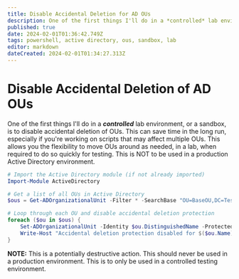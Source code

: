 ```yaml
---
title: Disable Accidental Deletion for AD OUs
description: One of the first things I'll do in a *controlled* lab enviroment, or a sandbox, is to disable accidental deletion of OUs. This can save time in the long run, especially if you're working on scripts that may affect multiple OUs. 
published: true
date: 2024-02-01T01:36:42.749Z
tags: powershell, active directory, ous, sandbox, lab
editor: markdown
dateCreated: 2024-02-01T01:34:27.313Z
---
```


<!--
title: Disable Accidental Deletion of AD OUs
description: One of the first things I'll do in a controlled lab environment, or a sandbox, is to disable accidental deletion of OUs. This can save time in the long run, especially if you're working on scripts that may affect multiple OUs.
published: true
date: 2024-1-31
tags: 
editor: markdown
dateCreated: 2024-1-31
-->

# Disable Accidental Deletion of AD OUs
One of the first things I'll do in a ***controlled*** lab environment, or a sandbox, is to disable accidental deletion of OUs. This can save time in the long run, especially if you're working on scripts that may affect multiple OUs. This allows you the flexibility to move OUs around as needed, in a lab, when required to do so quickly for testing. This is NOT to be used in a production Active Directory environment.

```PowerShell
# Import the Active Directory module (if not already imported)
Import-Module ActiveDirectory

# Get a list of all OUs in Active Directory
$ous = Get-ADOrganizationalUnit -Filter * -SearchBase "OU=BaseOU,DC=TestLab,DC=local" -SearchScope Subtree

# Loop through each OU and disable accidental deletion protection
foreach ($ou in $ous) {
    Set-ADOrganizationalUnit -Identity $ou.DistinguishedName -ProtectedFromAccidentalDeletion $false
    Write-Host "Accidental deletion protection disabled for $($ou.Name)"
}
```
**NOTE:** This is a potentially destructive action. This should never be used in a production environment. This is to only be used in a controlled testing environment.